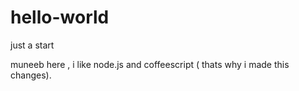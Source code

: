 # hello-world
just a start

muneeb here , i like node.js and coffeescript ( thats why i made this changes).
